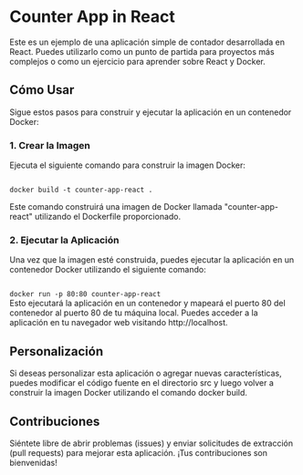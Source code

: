 # Counter App in React
Este es un ejemplo de una aplicación simple de contador desarrollada en React. Puedes utilizarlo como un punto de partida para proyectos más complejos o como un ejercicio para aprender sobre React y Docker.

## Cómo Usar
Sigue estos pasos para construir y ejecutar la aplicación en un contenedor Docker:

### 1. Crear la Imagen
Ejecuta el siguiente comando para construir la imagen Docker:

<code>
docker build -t counter-app-react .
</code>

Este comando construirá una imagen de Docker llamada "counter-app-react" utilizando el Dockerfile proporcionado.

### 2. Ejecutar la Aplicación
Una vez que la imagen esté construida, puedes ejecutar la aplicación en un contenedor Docker utilizando el siguiente comando:

<code>
docker run -p 80:80 counter-app-react
</code>
Esto ejecutará la aplicación en un contenedor y mapeará el puerto 80 del contenedor al puerto 80 de tu máquina local. Puedes acceder a la aplicación en tu navegador web visitando http://localhost.

## Personalización
Si deseas personalizar esta aplicación o agregar nuevas características, puedes modificar el código fuente en el directorio src y luego volver a construir la imagen Docker utilizando el comando docker build.

## Contribuciones
Siéntete libre de abrir problemas (issues) y enviar solicitudes de extracción (pull requests) para mejorar esta aplicación. ¡Tus contribuciones son bienvenidas!